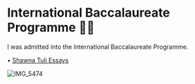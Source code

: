 # International Baccalaureate Programme 💙🤍

I was admitted into the International Baccalaureate Programme.

• [Shawna Tuli Essays](https://sites.google.com/site/litmagmav/documents)

![IMG_5474](https://user-images.githubusercontent.com/19508013/169332547-d6c22058-2570-4e9d-a28a-31c17a6e102c.jpeg)
